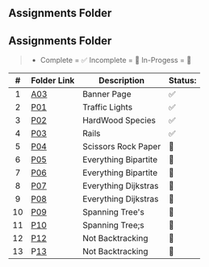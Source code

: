 ## Assignments Folder

## Assignments Folder

> - Complete = ✅ Incomplete = 🛑 In-Progess = 📨

| # | Folder Link                                                                           | Description          | Status: |
| :-: | ------------------------------------------------------------------------------------- | -------------------- | ------- |
| 1 | [A03](https://github.com/dmreyescoy03/4883-PrgmTech-Reyes-Coy/tree/main/Assignments/A03) | Banner Page          | ✅      |
| 2 | [P01](https://github.com/dmreyescoy03/4883-PrgmTech-Reyes-Coy/tree/main/Assignments/P01) | Traffic Lights       | ✅      |
| 3 | [P02](https://github.com/dmreyescoy03/4883-PrgmTech-Reyes-Coy/tree/main/Assignments/P02) | HardWood Species     | ✅      |
| 4 | [P03](https://github.com/dmreyescoy03/4883-PrgmTech-Reyes-Coy/tree/main/Assignments/P03) | Rails                | ✅      |
| 5 | [P04]()                                                                                  | Scissors Rock Paper  | 🛑      |
| 6 | [P05]()                                                                                  | Everything Bipartite | 🛑      |
| 7 | [P06]()                                                                                  | Everything Bipartite | 🛑      |
| 8 | [P07]()                                                                                  | Everything Dijkstras | 🛑      |
| 9 | [P08]()                                                                                  | Everything Dijkstras | 🛑      |
| 10 | [P09]()                                                                                  | Spanning Tree's      | 🛑      |
| 11 | [P10]()                                                                                  | Spanning Tree;s      | 🛑      |
| 12 | [P12]()                                                                                  | Not Backtracking     | 🛑      |
| 13 | P[13]()                                                                                  | Not Backtracking     | 🛑      |
